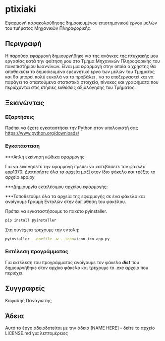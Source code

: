 # ptixiaki

Εφαρμογή παρακολούθησης δημοσιευμένου επιστημονικού έργου μελών του τμήματος Μηχανικών Πληροφορικής. 

## Περιγραφή

Η παρούσα εφαρμογή δημιουργήθηκε για της ανάγκες της πτυχιακής μου εργασίας κατά την φοίτηση μου στο Τμήμα Μηχανικών Πληροφορικής του πανεπιστήμιου Ιωαννίνων. Είναι μια εφαρμογή στην οποία ο χρήστης θα αποθηκεύει το δημοσιευμένο ερευνητικό έργο των μελών του Τμήματος και θα μπορεί πολύ ευκολά να το προβάλει , να το επεξεργαστεί και να παράγει τα απαιτούμενα στατιστικά στοιχεία, πίνακες και γραφήματα που περιέχονται στις ετήσιες εκθέσεις αξιολόγησης του Τμήματος.

## Ξεκινώντας

### Εξαρτήσεις

Πρέπει να έχετε εγκαταστήσει την Python στον υπολογιστή σας
https://www.python.org/downloads/

### Εγκατάσταση

***Απλή εκκίνηση κώδικα εφαρμογής

Για να εκκινήσετε την εφαρμογή πρέπει να κατεβάσετε τον φάκελο app1370.
Διατηρήστε όλα τα αρχεία μαζί στον ίδιο φάκελο και τρέξτε το αρχείο app.py


***Δημιουργία εκτελέσιμου αρχείου εφαρμογής:

***Τοποθετούμε όλα τα αρχεία της εφαρμογής σε ένα φάκελο και ανοίγουμε Γραμμή Εντολών
στην διε΄΄ύθηση του φακέλου.

Πρέπει να εγκαταστήσουμε το πακέτο pyinstaller.
```bash
pip install pyinstaller
```
Στη συνέχεια τρεχουμε την εντολη:
```bash
pyinstaller --onefile -w --icon=icon.ico app.py
```

### Εκτέλεση προγράμματος

Για εκτέλεση του προγράμματος ανοίγουμε τον φάκελο ***dist*** που 
δημιουργήθηκε στον αρχίκο φάκελο και τρέχουμε το .exe αρχείο που περιέχει.

## Συγγραφείς

Καφαλής Παναγιώτης

## Άδεια

Αυτό το έργο αδειοδοτείται με την άδεια [NAME HERE] - δείτε το αρχείο LICENSE.md για λεπτομέρειες
